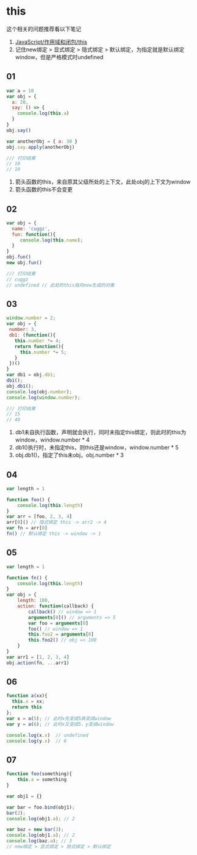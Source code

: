 # this

这个相关的问题推荐看以下笔记

1. [JavaScript/作用域和闭包/this](../03-作用域和上下文/05-this.md)
2. 记住new绑定 > 显式绑定 > 隐式绑定 > 默认绑定，为指定就是默认绑定window，但是严格模式时undefined

## 01

```js
var a = 10
var obj = {
  a: 20,
  say: () => {
    console.log(this.a)
  }
}
obj.say() 

var anotherObj = { a: 30 } 
obj.say.apply(anotherObj) 

/// 打印结果
// 10
// 10
```

1. 箭头函数的this，来自原其父级所处的上下文，此处obj的上下文为window
2. 箭头函数的this不会变更

## 02

```js
var obj = {
  name: 'cuggz', 
  fun: function(){
     console.log(this.name); 
  }
} 
obj.fun()
new obj.fun()

/// 打印结果
// cuggz
// undefined // 此处的this指向new生成的对象
```

## 03

```js
window.number = 2;
var obj = {
 number: 3,
 db1: (function(){
   this.number *= 4;
   return function(){
     this.number *= 5;
   }
 })()
}
var db1 = obj.db1;
db1();
obj.db1();
console.log(obj.number);     
console.log(window.number);  

/// 打印结果
// 15
// 40
```

1. db1未自执行函数，声明就会执行，同时未指定this绑定，则此时的this为window，window.number * 4
2. db1()执行时，未指定this，则this还是window，window.number * 5
3. obj.db1()，指定了this未obj，obj.number * 3

## 04

```js
var length = 1

function foo() {
    console.log(this.length)
}
var arr = [foo, 2, 3, 4]
arr[0]() // 隐式绑定 this -> arr2 -> 4
var fn = arr[0]
fn() // 默认绑定 this -> window -> 1
```

## 05

```js
var length = 1

function fn() {
    console.log(this.length)
}
var obj = {
    length: 100,
    action: function(callback) {
        callback() // window => 1
        arguments[0]() // arguments => 5
        var foo = arguments[0]
        foo() // window => 1
        this.foo2 = arguments[0]
        this.foo2() // obj => 100
    }
}
var arr1 = [1, 2, 3, 4]
obj.action(fn, ...arr1)
```

## 06

```js
function a(xx){
  this.x = xx;
  return this
};
var x = a(5); // 此时x先变成5再变成window
var y = a(6); // 此时x又变成5，y变成window

console.log(x.x)  // undefined
console.log(y.x)  // 6
```

## 07

```js
function foo(something){
    this.a = something
}

var obj1 = {}

var bar = foo.bind(obj1);
bar(2);
console.log(obj1.a); // 2

var baz = new bar(3);
console.log(obj1.a); // 2
console.log(baz.a); // 3
// new绑定 > 显式绑定 > 隐式绑定 > 默认绑定
```
